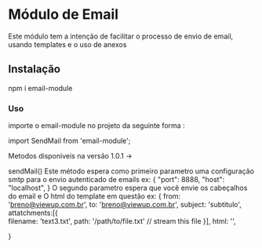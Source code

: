 # Módulo de Email

Este módulo tem a intenção de facilitar o processo de envio de email, usando templates e o uso de anexos

## Instalação

npm i email-module

### Uso

importe o email-module no projeto da seguinte forma :

import SendMail from 'email-module';

Metodos disponiveis na versão 1.0.1 ->

sendMail() 
Este método espera como primeiro parametro uma configuração smtp para o envio autenticado de emails ex:
{
    "port": 8888,
    "host": "localhost",
}
O segundo parametro espera que você envie os cabeçalhos do email e O html do template em questão  ex:
{
    from: 'breno@viewup.com.br',
    to: 'breno@viewup.com.br',
    subject: 'subtitulo',
    attatchments:[{  
            filename: 'text3.txt',
            path: '/path/to/file.txt' // stream this file
        }],
    html: '<html></html>',

}
